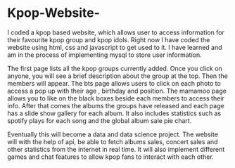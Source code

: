 # Kpop-Website-
I coded a kpop based website, which allows user to access information for their favourite kpop group and kpop idols. Right now I have coded the website using html, css and javascript to get used to it. I have learned and am in the process of implementing mysql to store user information. 

The first page lists all the kpop groups currently added. Once you click on anyone, you will see a brief description about the group at the top. Then the members will appear. The bts page allows users to click on each photo to access a pop up with their age , birthday and position. The mamamoo page allows you to like on the black boxes beside each members to access their info. After that comes the albums the groups have released and each page has a slide show gallery for each album. It also includes statistics such as spotify plays for each song and the global album sale pie chart. 

Eventually this will become a data and data science project. The website will with the help of api, be able to fetch albums sales, concert sales and other statistics from the internet in real time. It will also implement different games and chat features to allow kpop fans to interact with each other. 
